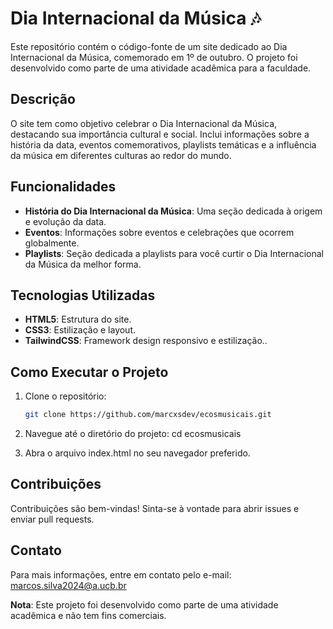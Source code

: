 # Dia Internacional da Música 🎶

Este repositório contém o código-fonte de um site dedicado ao Dia Internacional da Música, comemorado em 1º de outubro. O projeto foi desenvolvido como parte de uma atividade acadêmica para a faculdade.

## Descrição

O site tem como objetivo celebrar o Dia Internacional da Música, destacando sua importância cultural e social. Inclui informações sobre a história da data, eventos comemorativos, playlists temáticas e a influência da música em diferentes culturas ao redor do mundo.

## Funcionalidades

- **História do Dia Internacional da Música**: Uma seção dedicada à origem e evolução da data.
- **Eventos**: Informações sobre eventos e celebrações que ocorrem globalmente.
- **Playlists**: Seção dedicada a playlists para você curtir o Dia Internacional da Música da melhor forma.
  
## Tecnologias Utilizadas

- **HTML5**: Estrutura do site.
- **CSS3**: Estilização e layout.
- **TailwindCSS**: Framework design responsivo e estilização..

## Como Executar o Projeto

1. Clone o repositório:
   ```bash
   git clone https://github.com/marcxsdev/ecosmusicais.git

2. Navegue até o diretório do projeto:
cd ecosmusicais

3. Abra o arquivo index.html no seu navegador preferido.
   
## Contribuições
Contribuições são bem-vindas! Sinta-se à vontade para abrir issues e enviar pull requests.

## Contato
Para mais informações, entre em contato pelo e-mail: marcos.silva2024@a.ucb.br

**Nota**: Este projeto foi desenvolvido como parte de uma atividade acadêmica e não tem fins comerciais.
